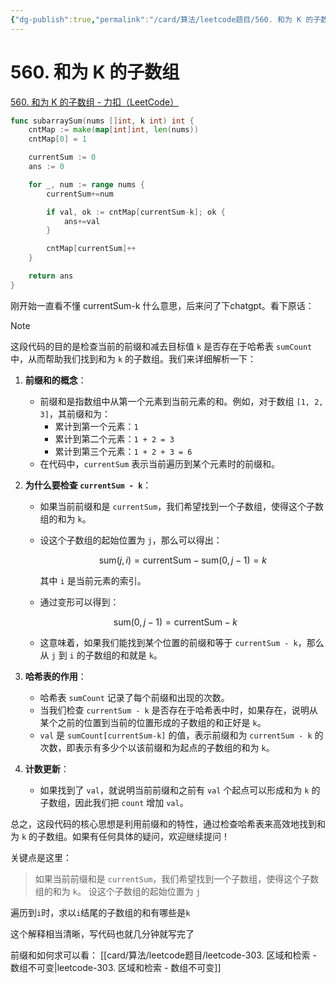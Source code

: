 ```yaml
---
{"dg-publish":true,"permalink":"/card/算法/leetcode题目/560. 和为 K 的子数组/","noteIcon":"2","created":"2024-10-30T23:25:53+08:00","updated":"2024-10-30T23:32:04+08:00"}
---
```



# 560. 和为 K 的子数组

[560. 和为 K 的子数组 - 力扣（LeetCode）](https://leetcode.cn/problems/subarray-sum-equals-k/description/)

```go
func subarraySum(nums []int, k int) int {
    cntMap := make(map[int]int, len(nums))
    cntMap[0] = 1

    currentSum := 0
    ans := 0

    for _, num := range nums {
        currentSum+=num

        if val, ok := cntMap[currentSum-k]; ok {
            ans+=val
        }

        cntMap[currentSum]++
    }

    return ans
}
```

刚开始一直看不懂 currentSum-k 什么意思，后来问了下chatgpt。看下原话：

> [!NOTE]
> 
> 这段代码的目的是检查当前的前缀和减去目标值 `k` 是否存在于哈希表 `sumCount` 中，从而帮助我们找到和为 `k` 的子数组。我们来详细解析一下：
> 
> 1. **前缀和的概念**：
>    - 前缀和是指数组中从第一个元素到当前元素的和。例如，对于数组 `[1, 2, 3]`，其前缀和为：
>      - 累计到第一个元素：`1`
>      - 累计到第二个元素：`1 + 2 = 3`
>      - 累计到第三个元素：`1 + 2 + 3 = 6`
>    - 在代码中，`currentSum` 表示当前遍历到某个元素时的前缀和。
> 
> 2. **为什么要检查 `currentSum - k`**：
>    - 如果当前前缀和是 `currentSum`，我们希望找到一个子数组，使得这个子数组的和为 `k`。
>    - 设这个子数组的起始位置为 `j`，那么可以得出：
>
>      $$
>      \text{sum}(j, i) = \text{currentSum} - \text{sum}(0, j-1) = k
>      $$
>
>      其中 `i` 是当前元素的索引。
>    - 通过变形可以得到：
>
>    $$
>      \text{sum}(0, j-1) = \text{currentSum} - k
>      $$
>
>    - 这意味着，如果我们能找到某个位置的前缀和等于 `currentSum - k`，那么从 `j` 到 `i` 的子数组的和就是 `k`。
> 
> 3. **哈希表的作用**：
>    - 哈希表 `sumCount` 记录了每个前缀和出现的次数。
>    - 当我们检查 `currentSum - k` 是否存在于哈希表中时，如果存在，说明从某个之前的位置到当前的位置形成的子数组的和正好是 `k`。
>    - `val` 是 `sumCount[currentSum-k]` 的值，表示前缀和为 `currentSum - k` 的次数，即表示有多少个以该前缀和为起点的子数组的和为 `k`。
> 
> 4. **计数更新**：
>    - 如果找到了 `val`，就说明当前前缀和之前有 `val` 个起点可以形成和为 `k` 的子数组，因此我们把 `count` 增加 `val`。
> 
> 总之，这段代码的核心思想是利用前缀和的特性，通过检查哈希表来高效地找到和为 `k` 的子数组。如果有任何具体的疑问，欢迎继续提问！

关键点是这里：

> 如果当前前缀和是 `currentSum`，我们希望找到一个子数组，使得这个子数组的和为 `k`。
> 设这个子数组的起始位置为 `j`

遍历到`i`时，求以`i`结尾的子数组的和有哪些是`k`

这个解释相当清晰，写代码也就几分钟就写完了

前缀和如何求可以看： [[card/算法/leetcode题目/leetcode-303. 区域和检索 - 数组不可变\|leetcode-303. 区域和检索 - 数组不可变]]
